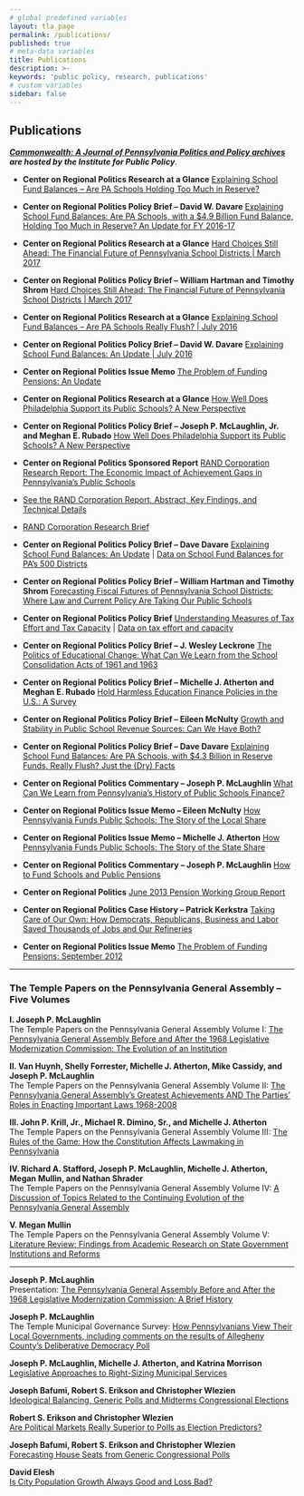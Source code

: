 ```yaml
---
# global predefined variables
layout: tla_page
permalink: /publications/
published: true
# meta-data variables
title: Publications
description: >-
keywords: 'public policy, research, publications'
# custom variables
sidebar: false
---
```

## Publications
_**[Commonwealth: A Journal of Pennsylvania Politics and Policy archives](http://sites.temple.edu/commonwealth/) are hosted by the Institute for Public Policy**_.

- **Center on Regional Politics Research at a Glance**
[Explaining School Fund Balances – Are PA Schools Holding Too Much in Reserve?](https://drive.google.com/file/d/1ZctL5C6Q3eyXMcQ87OD-Y5d7eGOUKS6z/view?usp=sharing) 

- **Center on Regional Politics Policy Brief – David W. Davare**
[Explaining School Fund Balances: Are PA Schools, with a $4.9 Billion Fund Balance, Holding Too Much in Reserve? An Update for FY 2016-17](https://drive.google.com/file/d/1H267G_VVNeYS3C2A4NFtQ8YkFI9Yb7S1/view?usp=sharing)

- **Center on Regional Politics Research at a Glance**
[Hard Choices Still Ahead: The Financial Future of Pennsylvania School Districts | March 2017](https://drive.google.com/file/d/1obl2xySt36aRv_0utxp1sAAEHB2KtHNi/view?usp=sharing)

- **Center on Regional Politics Policy Brief – William Hartman and Timothy Shrom**
[Hard Choices Still Ahead: The Financial Future of Pennsylvania School Districts | March 2017](https://drive.google.com/file/d/1zaZXBni-DjXmypKth5GdApSd_jMzHkug/view?usp=sharing)

- **Center on Regional Politics Research at a Glance**
[Explaining School Fund Balances – Are PA Schools Really Flush? | July 2016](https://drive.google.com/file/d/12waKBvNyqBi8PdZZf7p086fqnQMME8x6/view?usp=sharing)

- **Center on Regional Politics Policy Brief – David W. Davare**
[Explaining School Fund Balances: An Update | July 2016](https://drive.google.com/file/d/1Yc91loauhaB34jfLnfTPTvx1tSQJmAZy/view?usp=sharing)

- **Center on Regional Politics Issue Memo**
[The Problem of Funding Pensions: An Update](https://drive.google.com/file/d/1cFp6jh-aKHUNjTHU7LHeoul-QpBuCezw/view?usp=sharing)

- **Center on Regional Politics Research at a Glance**
[How Well Does Philadelphia Support its Public Schools? A New Perspective](https://drive.google.com/file/d/1CjS29VjAswK5Sn8NZ83hr-Iaspxodm0G/view?usp=sharing)

- **Center on Regional Politics Policy Brief – Joseph P. McLaughlin, Jr. and Meghan E. Rubado**
[How Well Does Philadelphia Support its Public Schools? A New Perspective](https://drive.google.com/file/d/1cM7SGNARyEdsI0WJNSpOpLNXl2-5yhJ2/view?usp=sharing)

- **Center on Regional Politics Sponsored Report**
[RAND Corporation Research Report: The Economic Impact of Achievement Gaps in Pennsylvania’s Public Schools](https://drive.google.com/file/d/1Q-EDw65IPZWCtxcZV_5kYLE2_zKUWkDg/view?usp=sharing)
- [See the RAND Corporation Report, Abstract, Key Findings, and Technical Details](http://www.rand.org/pubs/research_reports/RR1159.html)
- [RAND Corporation Research Brief](http://www.rand.org/pubs/research_briefs/RB9872.html)

- **Center on Regional Politics Policy Brief – Dave Davare**
[Explaining School Fund Balances: An Update](https://drive.google.com/file/d/1GB0r2SpfHkixIUstWZ3csoN77K_Cp-yI/view?usp=sharing) | [Data on School Fund Balances for PA’s 500 Districts](https://drive.google.com/file/d/1JDA7liQEHm5A0YL10ob2_6Wm6iyQohas/view?usp=sharing)

- **Center on Regional Politics Policy Brief – William Hartman and Timothy Shrom**
[Forecasting Fiscal Futures of Pennsylvania School Districts: Where Law and Current Policy Are Taking Our Public Schools](https://drive.google.com/file/d/180NkZf5sRO8NkwUTefaR1C949yh9lCKj/view?usp=sharing)

- **Center on Regional Politics Policy Brief** 
[Understanding Measures of Tax Effort and Tax Capacity](https://drive.google.com/file/d/1J9HqHG0pyy6xp3RSU2B26aQZDS7ZR12d/view?usp=sharing) | [Data on tax effort and capacity](https://drive.google.com/file/d/11f7P_i-lAjJR415Q-7uS5L6QBnANLF5_/view?usp=sharing)

- **Center on Regional Politics Policy Brief – J. Wesley Leckrone**
[The Politics of Educational Change: What Can We Learn from the School Consolidation Acts of 1961 and 1963](https://drive.google.com/file/d/1zpqVE9KIDHguMG7mAysKObYtgH6ysc04/view?usp=sharing)

- **Center on Regional Politics Policy Brief – Michelle J. Atherton and Meghan E. Rubado**
[Hold Harmless Education Finance Policies in the U.S.: A Survey](https://drive.google.com/file/d/1yr_wtX9fThOPxUOqNvGMeAq58A2TD9eb/view?usp=sharing)

- **Center on Regional Politics Policy Brief – Eileen McNulty**
[Growth and Stability in Public School Revenue Sources: Can We Have Both?](https://drive.google.com/file/d/1ZTnsYqHYIPMTzLCSugJqR4tzEo-oAYqI/view?usp=sharing)

- **Center on Regional Politics Policy Brief – Dave Davare**
[Explaining School Fund Balances: Are PA Schools, with $4.3 Billion in Reserve Funds, Really Flush? Just the (Dry) Facts](https://drive.google.com/file/d/1PkR0BfLgIjDEYf7lqGl_AVfHHMJqZQLE/view?usp=sharing)

- **Center on Regional Politics Commentary – Joseph P. McLaughlin**
[What Can We Learn from Pennsylvania’s History of Public Schools Finance?](https://drive.google.com/file/d/1nxcWCvrJc2fI-kdm9q9_3bxFdAolBIE_/view?usp=sharing)

- **Center on Regional Politics Issue Memo – Eileen McNulty**
[How Pennsylvania Funds Public Schools: The Story of the Local Share](https://drive.google.com/file/d/1s0B56JWemrN4vk7RbtDGS8Lp1KBfITWa/view?usp=sharing)

- **Center on Regional Politics Issue Memo – Michelle J. Atherton**
[How Pennsylvania Funds Public Schools: The Story of the State Share](https://drive.google.com/file/d/1eLLFLAipIN92uIG1rRAbnMp9Hh-6Df25/view?usp=sharing)

- **Center on Regional Politics Commentary – Joseph P. McLaughlin**
[How to Fund Schools and Public Pensions](https://drive.google.com/file/d/1EAQ93kubSfoFGYirxZATtN8YuWeiMrQ0/view?usp=sharing)

- **Center on Regional Politics**
[June 2013 Pension Working Group Report](https://drive.google.com/file/d/1lqE8e4wPKcid8bMffXp1C3caTcjMEboZ/view?usp=sharing)

- **Center on Regional Politics Case History – Patrick Kerkstra**
[Taking Care of Our Own: How Democrats, Republicans, Business and Labor Saved Thousands of Jobs and Our Refineries](https://drive.google.com/file/d/1l8zk7iL_x5Cu8_DOCoIJx4zfTCbDOdYs/view?usp=sharing)

- **Center on Regional Politics Issue Memo**
[The Problem of Funding Pensions: September 2012](https://drive.google.com/file/d/1kX2bSP687xIZJeESYX8j5kP5HQ7TOI__/view?usp=sharing)

___

### The Temple Papers on the Pennsylvania General Assembly – Five Volumes
**I. Joseph P. McLaughlin**</br>
The Temple Papers on the Pennsylvania General Assembly Volume I: [The Pennsylvania General Assembly Before and After the 1968 Legislative Modernization Commission: The Evolution of an Institution](https://drive.google.com/file/d/1YS1O7JlAmriq4m0I7isnFBkb4MqG1ZdJ/view?usp=sharing)</br>

**II. Van Huynh, Shelly Forrester, Michelle J. Atherton, Mike Cassidy, and Joseph P. McLaughlin**</br>
The Temple Papers on the Pennsylvania General Assembly Volume II: [The Pennsylvania General Assembly’s Greatest Achievements AND The Parties’ Roles in Enacting Important Laws 1968-2008](https://drive.google.com/file/d/11fChKfS4ir_rtENCpMuSZl0mjU62qVeN/view?usp=sharing)</br>

**III. John P. Krill, Jr., Michael R. Dimino, Sr., and Michelle J. Atherton**</br>
The Temple Papers on the Pennsylvania General Assembly Volume III: [The Rules of the Game: How the Constitution Affects Lawmaking in Pennsylvania](https://drive.google.com/file/d/1APy1YMHxnryKtGbwjEB2tUV4vcUnsRxr/view?usp=sharing)</br>

**IV. Richard A. Stafford, Joseph P. McLaughlin, Michelle J. Atherton, Megan Mullin, and Nathan Shrader**</br>
The Temple Papers on the Pennsylvania General Assembly Volume IV: [A Discussion of Topics Related to the Continuing Evolution of the Pennsylvania General Assembly](https://drive.google.com/file/d/1XKJ0VF0fGbEo0LZO5DPG1CRcB6vt7lhL/view?usp=sharing)</br>

**V. Megan Mullin**</br>
The Temple Papers on the Pennsylvania General Assembly Volume V: [Literature Review: Findings from Academic Research on  State Government Institutions and Reforms](https://drive.google.com/file/d/1e-bzvDEG_-dyMcJGcWC5Q_b086SrJCZb/view?usp=sharing)</br>

___

**Joseph P. McLaughlin**<br>
Presentation: [The Pennsylvania General Assembly Before and After the 1968 Legislative Modernization Commission: A Brief History](https://drive.google.com/file/d/1s3gPsN7tRJ3bZHO7zMBJWFwDYr1N3lLO/view?usp=sharing)<br>

**Joseph P. McLaughlin**<br>
The Temple Municipal Governance Survey: [How Pennsylvanians View Their Local Governments, including comments on the results of Allegheny County’s Deliberative Democracy Poll](https://drive.google.com/file/d/1w20Qci4hD9fHL_mHrL0PrXxw96rLsFIv/view?usp=sharing)<br>

**Joseph P. McLaughlin, Michelle J. Atherton, and Katrina Morrison**<br>
[Legislative Approaches to Right-Sizing Municipal Services](https://drive.google.com/file/d/10Ehx2o9ydfYBAeIV3T-oMs-alzN_oCPE/view?usp=sharing)<br>

**Joseph Bafumi, Robert S. Erikson and Christopher Wlezien**<br>
[Ideological Balancing, Generic Polls and Midterms Congressional Elections](https://drive.google.com/file/d/1AEmZ-27H-A67c_8boRp7a_FnnllI5YoU/view?usp=sharing)<br>

**Robert S. Erikson and Christopher Wlezien**<br>
[Are Political Markets Really Superior to Polls as Election Predictors?](https://drive.google.com/file/d/1-hgDA3svf1Zxy_j86VI9sZ8gsOPIf5N4/view?usp=sharing)<br>

**Joseph Bafumi, Robert S. Erikson and Christopher Wlezien**<br>
[Forecasting House Seats from Generic Congressional Polls](https://drive.google.com/file/d/1hxRulgiwr5DVA6lY6kZdukK6snT5ZT_T/view?usp=sharing)<br>

**David Elesh**<br>
[Is City Population Growth Always Good and Loss Bad?](https://drive.google.com/file/d/1-pSaZUKi4CrsiAyyVzx-zS40g9bohoh7/view?usp=sharing)<br>
